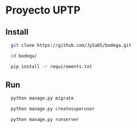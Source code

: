 # Proyecto UPTP

## Install
```sh
  git clone https://github.com/JySa65/bodega.git

  cd bodega/

  pip install -r requirements.txt

```

## Run
```sh
  python manage.py migrate

  python manage.py createsuperuser

  python manage.py runserver
```
